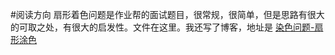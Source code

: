 #阅读方向
扇形着色问题是作业帮的面试题目，很常规，很简单，但是思路有很大的可取之处，有很大的启发性。文件在这里。我还写了博客，地址是
[染色问题-扇形涂色](https://blog.csdn.net/qunqunstyle99/article/details/82432140)
